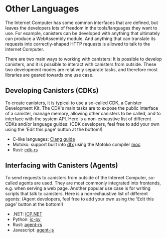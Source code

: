 # Other Languages

The Internet Computer has some common interfaces that are defined, but leaves the developers lots of freedom in the tools/languages they want to use. For example, canisters can be developed with anything that ultimately can produce a WebAssembly module. And anything that can translate its requests into correctly-shaped HTTP requests is allowed to talk to the Internet Computer.

There are two main ways to working with canisters: It is possible to develop canisters, and it is possible to interact with canisters from outside. These two development modes are relatively separate tasks, and therefore most libraries are geared towards one use case. 

## Developing Canisters (CDKs)

To create canisters, it is typical to use a so-called CDK, a Canister Development Kit. The CDK's main tasks are to expose the public interface of a canister, manage memory, allowing other canisters to be called, and to interface with the system API. Here is a non-exhaustive list of different CDKs and/or language guides: (CDK developers, feel free to add your own using the 'Edit this page' button at the bottom!)

- C-like languages: [Clang guide](./clang-supported-languages.md)
- Motoko: support built into [dfx](../../install-upgrade-remove.mdx) using the Motoko compiler [moc](https://github.com/dfinity/motoko)
- Rust: [cdk-rs](https://github.com/dfinity/cdk-rs)

## Interfacing with Canisters (Agents)

To send requests to canisters from outside of the Internet Computer, so-called agents are used. They are most commonly integrated into frontends, e.g. when serving a web page. Another popular use case is for writing scripts that talk to canisters. Here is a non-exhaustive list of different agents: (Agent developers, feel free to add your own using the 'Edit this page' button at the bottom!)

- .NET: [ICP.NET](https://github.com/Gekctek/ICP.NET)
- Python: [ic-py](https://github.com/rocklabs-io/ic-py)
- Rust: [agent-rs](https://github.com/dfinity/agent-rs)
- Javascript: [agent-js](https://github.com/dfinity/agent-js)
